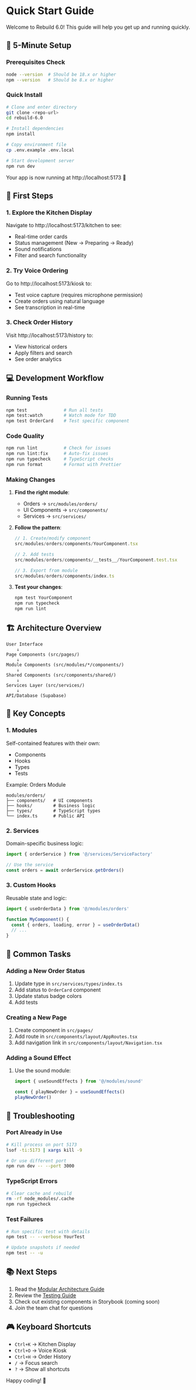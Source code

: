 # Quick Start Guide

Welcome to Rebuild 6.0! This guide will help you get up and running quickly.

## 🚀 5-Minute Setup

### Prerequisites Check
```bash
node --version  # Should be 18.x or higher
npm --version   # Should be 8.x or higher
```

### Quick Install
```bash
# Clone and enter directory
git clone <repo-url>
cd rebuild-6.0

# Install dependencies
npm install

# Copy environment file
cp .env.example .env.local

# Start development server
npm run dev
```

Your app is now running at http://localhost:5173 🎉

## 🧭 First Steps

### 1. Explore the Kitchen Display
Navigate to http://localhost:5173/kitchen to see:
- Real-time order cards
- Status management (New → Preparing → Ready)
- Sound notifications
- Filter and search functionality

### 2. Try Voice Ordering
Go to http://localhost:5173/kiosk to:
- Test voice capture (requires microphone permission)
- Create orders using natural language
- See transcription in real-time

### 3. Check Order History
Visit http://localhost:5173/history to:
- View historical orders
- Apply filters and search
- See order analytics

## 💻 Development Workflow

### Running Tests
```bash
npm test              # Run all tests
npm test:watch        # Watch mode for TDD
npm test OrderCard    # Test specific component
```

### Code Quality
```bash
npm run lint          # Check for issues
npm run lint:fix      # Auto-fix issues
npm run typecheck     # TypeScript checks
npm run format        # Format with Prettier
```

### Making Changes

1. **Find the right module**:
   - Orders → `src/modules/orders/`
   - UI Components → `src/components/`
   - Services → `src/services/`

2. **Follow the pattern**:
   ```typescript
   // 1. Create/modify component
   src/modules/orders/components/YourComponent.tsx
   
   // 2. Add tests
   src/modules/orders/components/__tests__/YourComponent.test.tsx
   
   // 3. Export from module
   src/modules/orders/components/index.ts
   ```

3. **Test your changes**:
   ```bash
   npm test YourComponent
   npm run typecheck
   npm run lint
   ```

## 🏗️ Architecture Overview

```
User Interface
    ↓
Page Components (src/pages/)
    ↓
Module Components (src/modules/*/components/)
    ↓
Shared Components (src/components/shared/)
    ↓
Services Layer (src/services/)
    ↓
API/Database (Supabase)
```

## 🔑 Key Concepts

### 1. Modules
Self-contained features with their own:
- Components
- Hooks
- Types
- Tests

Example: Orders Module
```
modules/orders/
├── components/   # UI components
├── hooks/        # Business logic
├── types/        # TypeScript types
└── index.ts      # Public API
```

### 2. Services
Domain-specific business logic:
```typescript
import { orderService } from '@/services/ServiceFactory'

// Use the service
const orders = await orderService.getOrders()
```

### 3. Custom Hooks
Reusable state and logic:
```typescript
import { useOrderData } from '@/modules/orders'

function MyComponent() {
  const { orders, loading, error } = useOrderData()
  // ...
}
```

## 🎯 Common Tasks

### Adding a New Order Status
1. Update type in `src/services/types/index.ts`
2. Add status to `OrderCard` component
3. Update status badge colors
4. Add tests

### Creating a New Page
1. Create component in `src/pages/`
2. Add route in `src/components/layout/AppRoutes.tsx`
3. Add navigation link in `src/components/layout/Navigation.tsx`

### Adding a Sound Effect
1. Use the sound module:
   ```typescript
   import { useSoundEffects } from '@/modules/sound'
   
   const { playNewOrder } = useSoundEffects()
   playNewOrder()
   ```

## 🐛 Troubleshooting

### Port Already in Use
```bash
# Kill process on port 5173
lsof -ti:5173 | xargs kill -9

# Or use different port
npm run dev -- --port 3000
```

### TypeScript Errors
```bash
# Clear cache and rebuild
rm -rf node_modules/.cache
npm run typecheck
```

### Test Failures
```bash
# Run specific test with details
npm test -- --verbose YourTest

# Update snapshots if needed
npm test -- -u
```

## 📚 Next Steps

1. Read the [Modular Architecture Guide](./MODULAR_ARCHITECTURE.md)
2. Review the [Testing Guide](./FUNCTIONAL_TESTING_CHECKLIST.md)
3. Check out existing components in Storybook (coming soon)
4. Join the team chat for questions

## 🎮 Keyboard Shortcuts

- `Ctrl+K` → Kitchen Display
- `Ctrl+O` → Voice Kiosk
- `Ctrl+H` → Order History
- `/` → Focus search
- `?` → Show all shortcuts

Happy coding! 🚀